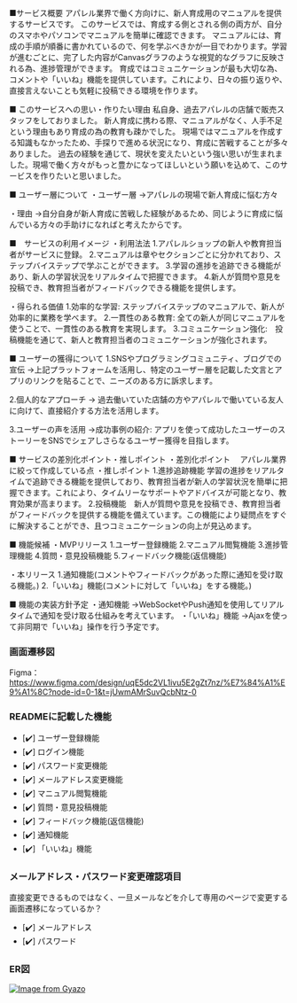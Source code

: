 ■サービス概要
アパレル業界で働く方向けに、新人育成用のマニュアルを提供するサービスです。
このサービスでは、育成する側とされる側の両方が、自分のスマホやパソコンでマニュアルを簡単に確認できます。
マニュアルには、育成の手順が順番に書かれているので、何を学ぶべきかが一目でわかります。学習が進むごとに、完了した内容がCanvasグラフのような視覚的なグラフに反映される為、進捗管理ができます。
育成ではコミュニケーションが最も大切な為、コメントや「いいね」機能を提供しています。これにより、日々の振り返りや、直接言えないことも気軽に投稿できる環境を作ります。

■ このサービスへの思い・作りたい理由
私自身、過去アパレルの店舗で販売スタッフをしておりました。
新人育成に携わる際、マニュアルがなく、人手不足という理由もあり育成の為の教育も疎かでした。
現場ではマニュアルを作成する知識もなかったため、手探りで進める状況になり、育成に苦戦することが多々ありました。
過去の経験を通じて、現状を変えたいという強い思いが生まれました。現場で働く方々がもっと豊かになってほしいという願いを込めて、このサービスを作りたいと思いました。

■ ユーザー層について
・ユーザー層
→アパレルの現場で新人育成に悩む方々

・理由
→自分自身が新人育成に苦戦した経験があるため、同じように育成に悩んでいる方々の手助けになればと考えたからです。

■　サービスの利用イメージ
・利用法法
1.アパレルショップの新人や教育担当者がサービスに登録。
2.マニュアルは章やセクションごとに分かれており、ステップバイステップで学ぶことができます。
3.学習の進捗を追跡できる機能があり、新人の学習状況をリアルタイムで把握できます。
4.新人が質問や意見を投稿でき、教育担当者がフィードバックできる機能を提供します。

・得られる価値
1.効率的な学習: ステップバイステップのマニュアルで、新人が効率的に業務を学べます。
2.一貫性のある教育: 全ての新人が同じマニュアルを使うことで、一貫性のある教育を実現します。
3.コミュニケーション強化:　投稿機能を通じて、新人と教育担当者のコミュニケーションが強化されます。

■ ユーザーの獲得について
1.SNSやプログラミングコミュニティ、ブログでの宣伝
→上記プラットフォームを活用し、特定のユーザー層を記載した文言とアプリのリンクを貼ることで、ニーズのある方に訴求します。

2.個人的なアプローチ
→ 過去働いていた店舗の方やアパレルで働いている友人に向けて、直接紹介する方法を活用します。

3.ユーザーの声を活用
→成功事例の紹介: アプリを使って成功したユーザーのストーリーをSNSでシェアしさらなるユーザー獲得を目指します。

■ サービスの差別化ポイント・推しポイント
・差別化ポイント
　アパレル業界に絞って作成している点
・推しポイント
1.進捗追跡機能 学習の進捗をリアルタイムで追跡できる機能を提供しており、教育担当者が新人の学習状況を簡単に把握できます。これにより、タイムリーなサポートやアドバイスが可能となり、教育効果が高まります。 
2.投稿機能　新人が質問や意見を投稿でき、教育担当者がフィードバックを提供する機能を備えています。この機能により疑問点をすぐに解決することができ、且つコミュニケーションの向上が見込めます。

■ 機能候補
・MVPリリース
1.ユーザー登録機能
2.マニュアル閲覧機能
3.進捗管理機能
4.質問・意見投稿機能
5.フィードバック機能(返信機能)

・本リリース
1.通知機能(コメントやフィードバックがあった際に通知を受け取る機能。)
2.「いいね」機能(コメントに対して「いいね」をする機能。)

■ 機能の実装方針予定
・通知機能 →WebSocketやPush通知を使用してリアルタイムで通知を受け取る仕組みを考えています。
・「いいね」機能 →Ajaxを使って非同期で「いいね」操作を行う予定です。

### 画面遷移図
Figma：https://www.figma.com/design/uqE5dc2VL1ivu5E2gZt7nz/%E7%84%A1%E9%A1%8C?node-id=0-1&t=jUwmAMrSuvQcbNtz-0

### READMEに記載した機能
- [✔️] ユーザー登録機能
- [✔️] ログイン機能
- [✔️] パスワード変更機能
- [✔️] メールアドレス変更機能
- [✔️] マニュアル閲覧機能
- [✔️] 質問・意見投稿機能
- [✔️] フィードバック機能(返信機能)
- [✔️] 通知機能
- [✔️] 「いいね」機能

### メールアドレス・パスワード変更確認項目
直接変更できるものではなく、一旦メールなどを介して専用のページで変更する画面遷移になっているか？
- [✔️] メールアドレス
- [✔️] パスワード

### ER図
[![Image from Gyazo](https://i.gyazo.com/8aeb141fdf7bf916c98d0142d2026fe4.png)](https://gyazo.com/8aeb141fdf7bf916c98d0142d2026fe4)
